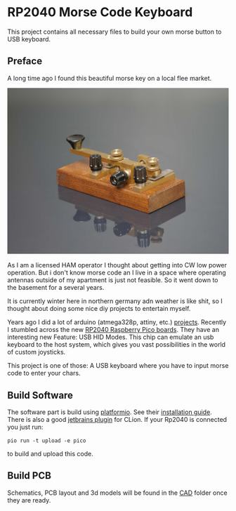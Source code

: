 # RP2040 Morse Code Keyboard

This project contains all necessary files to build your own morse button to USB keyboard.

## Preface

A long time ago I found this beautiful morse key on a local flee market.

![Morse Key Image](./images/morse_key_original.jpg)

As I am a licensed HAM operator I thought about getting into CW low power operation.
But i don't know morse code an I live in a space where operating antennas outside of my apartment is just not feasible.
So it went down to the basement for a several years.

It is currently winter here in northern germany adn weather is like shit,
so I thought about doing some nice diy projects to entertain myself.

Years ago I did a lot of arduino (atmega328p, attiny,
etc.) [projects](https://github.com/RincewindWizzard/magic-switchboard/tree/master).
Recently I stumbled across the
new [RP2040 Raspberry Pico boards](https://www.waveshare.com/wiki/RP2040-Zero#Specification).
They have an interesting new Feature: USB HID Modes.
This chip can emulate an usb keyboard to the host system, which gives you vast possibilities in the world of custom
joysticks.

This project is one of those: A USB keyboard where you have to input morse code to enter your chars.

## Build Software

The software part is build using  [platformio](https://platformio.org/).
See their [installation guide](https://docs.platformio.org/en/latest/core/installation/index.html).
There is also a good [jetbrains plugin](https://www.jetbrains.com/help/clion/platformio.html) for CLion.
If your Rp2040 is connected you just run:

    pio run -t upload -e pico

to build and upload this code.

## Build PCB

Schematics, PCB layout and 3d models will be found in the [CAD](./CAD/) folder once they are ready.



